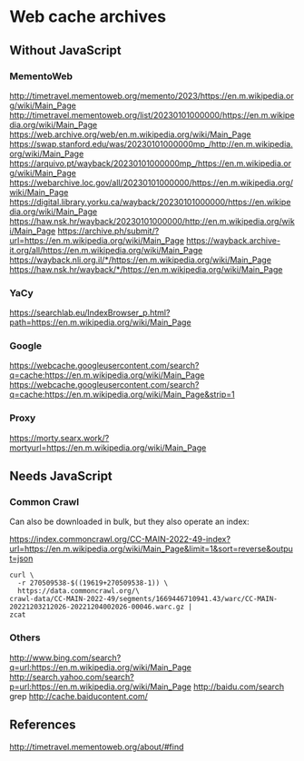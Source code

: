 # Web cache archives

## Without JavaScript

### MementoWeb

http://timetravel.mementoweb.org/memento/2023/https://en.m.wikipedia.org/wiki/Main_Page
http://timetravel.mementoweb.org/list/20230101000000/https://en.m.wikipedia.org/wiki/Main_Page
https://web.archive.org/web/en.m.wikipedia.org/wiki/Main_Page
https://swap.stanford.edu/was/20230101000000mp_/http://en.m.wikipedia.org/wiki/Main_Page
https://arquivo.pt/wayback/20230101000000mp_/https://en.m.wikipedia.org/wiki/Main_Page
https://webarchive.loc.gov/all/20230101000000/https://en.m.wikipedia.org/wiki/Main_Page
https://digital.library.yorku.ca/wayback/20230101000000/https://en.wikipedia.org/wiki/Main_Page
https://haw.nsk.hr/wayback/20230101000000/http://en.m.wikipedia.org/wiki/Main_Page
https://archive.ph/submit/?url=https://en.m.wikipedia.org/wiki/Main_Page
https://wayback.archive-it.org/all/https://en.m.wikipedia.org/wiki/Main_Page
https://wayback.nli.org.il/*/https://en.m.wikipedia.org/wiki/Main_Page
https://haw.nsk.hr/wayback/*/https://en.m.wikipedia.org/wiki/Main_Page

### YaCy

https://searchlab.eu/IndexBrowser_p.html?path=https://en.m.wikipedia.org/wiki/Main_Page

### Google

https://webcache.googleusercontent.com/search?q=cache:https://en.m.wikipedia.org/wiki/Main_Page
https://webcache.googleusercontent.com/search?q=cache:https://en.m.wikipedia.org/wiki/Main_Page&strip=1

### Proxy

https://morty.searx.work/?mortyurl=https://en.m.wikipedia.org/wiki/Main_Page

## Needs JavaScript

### Common Crawl

Can also be downloaded in bulk, but they also operate an index:

https://index.commoncrawl.org/CC-MAIN-2022-49-index?url=https://en.m.wikipedia.org/wiki/Main_Page&limit=1&sort=reverse&output=json

```
curl \
  -r 270509538-$((19619+270509538-1)) \
  https://data.commoncrawl.org/\
crawl-data/CC-MAIN-2022-49/segments/1669446710941.43/warc/CC-MAIN-20221203212026-20221204002026-00046.warc.gz |
zcat
```

### Others

http://www.bing.com/search?q=url:https://en.m.wikipedia.org/wiki/Main_Page
http://search.yahoo.com/search?p=url:https://en.m.wikipedia.org/wiki/Main_Page
http://baidu.com/search grep http://cache.baiducontent.com/

## References

http://timetravel.mementoweb.org/about/#find
